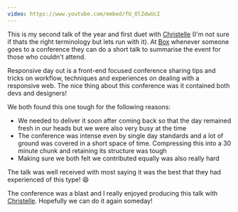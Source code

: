 ```yaml
---
video: https://www.youtube.com/embed/fU_OlZdwUcI
---
```


This is my second talk of the year and first duet with [Christelle](https://twitter.com/littlecrome) (I'm not sure if thats the right terminology but lets run with it). At [Box](https://boxuk.com) whenever someone goes to a conference they can do a short talk to summarise the event for those who couldn't attend.

Responsive day out is a front-end focused conference sharing tips and tricks on workflow, techniques and experiences on dealing with a responsive web. The nice thing about this conference was it contained both devs and designers!

We both found this one tough for the following reasons:

- We needed to deliver it soon after coming back so that the day remained fresh in our heads but we were also very busy at the time
- The conference was intense even by single day standards and a lot of ground was covered in a short space of time. Compressing this into a 30 minute chunk and retaining its structure was tough
- Making sure we both felt we contributed equally was also really hard

The talk was well received with most saying it was the best that they had experienced of this type! :smile:

The conference was a blast and I really enjoyed producing this talk with [Christelle](https://twitter.com/littlecrome). Hopefully we can do it again someday!
